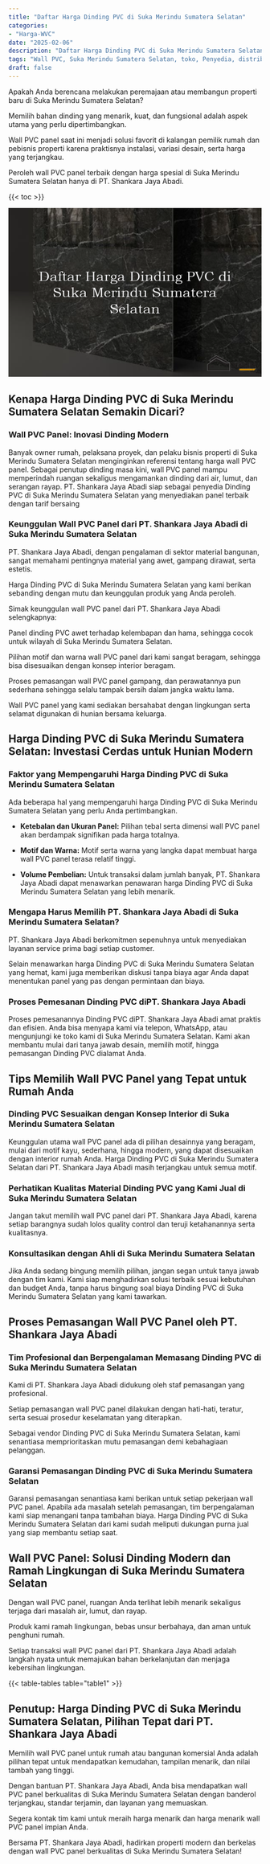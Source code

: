 ```yaml
---
title: "Daftar Harga Dinding PVC di Suka Merindu Sumatera Selatan"
categories: 
- "Harga-WVC"
date: "2025-02-06"
description: "Daftar Harga Dinding PVC di Suka Merindu Sumatera Selatan untuk tempat tinggal, kantor, serta ritel. Material unggulan, variasi motif, variasi warna menarik, dengan layanan pemasangan oleh tim berpengalaman serta jaminan resmi!|Servis penjualan Dinding PVC di Suka Merindu Sumatera Selatan untuk kebutuhan tempat tinggal, kantor, maupun ritel, beserta panel berkualitas dan penempatan oleh tim berpengalaman dan kepastian resmi.|Alternatif Dinding PVC di Suka Merindu Sumatera Selatan yang terbukti bagi hunian, office, serta gerai, bersama material terbaik dan instalasi oleh teknisi berpengalaman serta kepastian resmi.|Penyediaan Dinding PVC di Suka Merindu Sumatera Selatan bagi rumah, kantor, dan gerai, beserta produk berkualitas dan penempatan dikerjakan oleh tim berpengalaman, dilengkapi dengan jaminan resmi.}"
tags: "Wall PVC, Suka Merindu Sumatera Selatan, toko, Penyedia, distributor"
draft: false
---
```


Apakah Anda berencana melakukan peremajaan atau membangun properti baru di Suka Merindu Sumatera Selatan?

Memilih bahan dinding yang menarik, kuat, dan fungsional adalah aspek utama yang perlu dipertimbangkan.

Wall PVC panel saat ini menjadi solusi favorit di kalangan pemilik rumah dan pebisnis properti karena praktisnya instalasi, variasi desain, serta harga yang terjangkau.

Peroleh wall PVC panel terbaik dengan harga spesial di Suka Merindu Sumatera Selatan hanya di PT. Shankara Jaya Abadi.

{{< toc >}}

![Daftar Harga Dinding PVC di Suka Merindu Sumatera Selatan](/images/Harga-WVC/Daftar-Harga-Dinding-PVC-di-Suka-Merindu-Sumatera-Selatan.png)


## Kenapa Harga Dinding PVC di Suka Merindu Sumatera Selatan Semakin Dicari?

### Wall PVC Panel: Inovasi Dinding Modern

Banyak owner rumah, pelaksana proyek, dan pelaku bisnis properti di Suka Merindu Sumatera Selatan menginginkan referensi tentang harga wall PVC panel. Sebagai penutup dinding masa kini, wall PVC panel mampu memperindah ruangan sekaligus mengamankan dinding dari air, lumut, dan serangan rayap. PT. Shankara Jaya Abadi siap sebagai penyedia Dinding PVC di Suka Merindu Sumatera Selatan yang menyediakan panel terbaik dengan tarif bersaing

### Keunggulan Wall PVC Panel dari PT. Shankara Jaya Abadi di Suka Merindu Sumatera Selatan

PT. Shankara Jaya Abadi, dengan pengalaman di sektor material bangunan, sangat memahami pentingnya material yang awet, gampang dirawat, serta estetis.

Harga Dinding PVC di Suka Merindu Sumatera Selatan yang kami berikan sebanding dengan mutu dan keunggulan produk yang Anda peroleh.

Simak keunggulan wall PVC panel dari PT. Shankara Jaya Abadi selengkapnya:

Panel dinding PVC awet terhadap kelembapan dan hama, sehingga cocok untuk wilayah di Suka Merindu Sumatera Selatan.

Pilihan motif dan warna wall PVC panel dari kami sangat beragam, sehingga bisa disesuaikan dengan konsep interior beragam.

Proses pemasangan wall PVC panel gampang, dan perawatannya pun sederhana sehingga selalu tampak bersih dalam jangka waktu lama.

Wall PVC panel yang kami sediakan bersahabat dengan lingkungan serta selamat digunakan di hunian bersama keluarga.

## Harga Dinding PVC di Suka Merindu Sumatera Selatan: Investasi Cerdas untuk Hunian Modern

### Faktor yang Mempengaruhi Harga Dinding PVC di Suka Merindu Sumatera Selatan

Ada beberapa hal yang mempengaruhi harga Dinding PVC di Suka Merindu Sumatera Selatan yang perlu Anda pertimbangkan.

- **Ketebalan dan Ukuran Panel:** Pilihan tebal serta dimensi wall PVC panel akan berdampak signifikan pada harga totalnya.

- **Motif dan Warna:** Motif serta warna yang langka dapat membuat harga wall PVC panel terasa relatif tinggi.

- **Volume Pembelian:** Untuk transaksi dalam jumlah banyak, PT. Shankara Jaya Abadi dapat menawarkan penawaran harga Dinding PVC di Suka Merindu Sumatera Selatan yang lebih menarik.

### Mengapa Harus Memilih PT. Shankara Jaya Abadi di Suka Merindu Sumatera Selatan?

PT. Shankara Jaya Abadi berkomitmen sepenuhnya untuk menyediakan layanan service prima bagi setiap customer.

Selain menawarkan harga Dinding PVC di Suka Merindu Sumatera Selatan yang hemat, kami juga memberikan diskusi tanpa biaya agar Anda dapat menentukan panel yang pas dengan permintaan dan biaya.

### Proses Pemesanan Dinding PVC diPT. Shankara Jaya Abadi

Proses pemesanannya Dinding PVC diPT. Shankara Jaya Abadi amat praktis dan efisien. Anda bisa menyapa kami via telepon, WhatsApp, atau mengunjungi ke toko kami di Suka Merindu Sumatera Selatan. Kami akan membantu mulai dari tanya jawab desain, memilih motif, hingga pemasangan Dinding PVC dialamat Anda.

## Tips Memilih Wall PVC Panel yang Tepat untuk Rumah Anda

### Dinding PVC Sesuaikan dengan Konsep Interior di Suka Merindu Sumatera Selatan

Keunggulan utama wall PVC panel ada di pilihan desainnya yang beragam, mulai dari motif kayu, sederhana, hingga modern, yang dapat disesuaikan dengan interior rumah Anda. Harga Dinding PVC di Suka Merindu Sumatera Selatan dari PT. Shankara Jaya Abadi masih terjangkau untuk semua motif.

### Perhatikan Kualitas Material Dinding PVC yang Kami Jual di Suka Merindu Sumatera Selatan

Jangan takut memilih wall PVC panel dari PT. Shankara Jaya Abadi, karena setiap barangnya sudah lolos quality control dan teruji ketahanannya serta kualitasnya.

### Konsultasikan dengan Ahli di Suka Merindu Sumatera Selatan

Jika Anda sedang bingung memilih pilihan, jangan segan untuk tanya jawab dengan tim kami. Kami siap menghadirkan solusi terbaik sesuai kebutuhan dan budget Anda, tanpa harus bingung soal biaya Dinding PVC di Suka Merindu Sumatera Selatan yang kami tawarkan.

## Proses Pemasangan Wall PVC Panel oleh PT. Shankara Jaya Abadi

### Tim Profesional dan Berpengalaman Memasang Dinding PVC di Suka Merindu Sumatera Selatan

Kami di PT. Shankara Jaya Abadi didukung oleh staf pemasangan yang profesional.

Setiap pemasangan wall PVC panel dilakukan dengan hati-hati, teratur, serta sesuai prosedur keselamatan yang diterapkan.

Sebagai vendor Dinding PVC di Suka Merindu Sumatera Selatan, kami senantiasa memprioritaskan mutu pemasangan demi kebahagiaan pelanggan.

### Garansi Pemasangan Dinding PVC di Suka Merindu Sumatera Selatan

Garansi pemasangan senantiasa kami berikan untuk setiap pekerjaan wall PVC panel. Apabila ada masalah setelah pemasangan, tim berpengalaman kami siap menangani tanpa tambahan biaya. Harga Dinding PVC di Suka Merindu Sumatera Selatan dari kami sudah meliputi dukungan purna jual yang siap membantu setiap saat.

## Wall PVC Panel: Solusi Dinding Modern dan Ramah Lingkungan di Suka Merindu Sumatera Selatan

Dengan wall PVC panel, ruangan Anda terlihat lebih menarik sekaligus terjaga dari masalah air, lumut, dan rayap.

Produk kami ramah lingkungan, bebas unsur berbahaya, dan aman untuk penghuni rumah.

Setiap transaksi wall PVC panel dari PT. Shankara Jaya Abadi adalah langkah nyata untuk memajukan bahan berkelanjutan dan menjaga kebersihan lingkungan.

{{< table-tables table="table1" >}}

## Penutup: Harga Dinding PVC di Suka Merindu Sumatera Selatan, Pilihan Tepat dari PT. Shankara Jaya Abadi

Memilih wall PVC panel untuk rumah atau bangunan komersial Anda adalah pilihan tepat untuk mendapatkan kemudahan, tampilan menarik, dan nilai tambah yang tinggi.

Dengan bantuan PT. Shankara Jaya Abadi, Anda bisa mendapatkan wall PVC panel berkualitas di Suka Merindu Sumatera Selatan dengan banderol terjangkau, standar terjamin, dan layanan yang memuaskan.

Segera kontak tim kami untuk meraih harga menarik dan harga menarik wall PVC panel impian Anda.

Bersama PT. Shankara Jaya Abadi, hadirkan properti modern dan berkelas dengan wall PVC panel berkualitas di Suka Merindu Sumatera Selatan!
